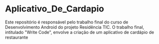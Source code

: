 # Aplicativo_De_Cardapio
Este repositório é responsável pelo trabalho final do curso de Desenvolvimento Android do projeto Residência TIC. O trabalho final, intitulado "Write Code", envolve a criação de um aplicativo de cardápio de restaurante
